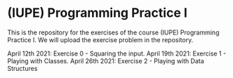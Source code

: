 # (IUPE) Programming Practice I

This is the repository for the exercises of the course (IUPE) Programming Practice I. 
We will upload the exercise problem in the repository.

April 12th 2021: Exercise 0 - Squaring the input.
April 19th 2021: Exercise 1 - Playing with Classes. 
April 26th 2021: Exercise 2 - Playing with Data Structures